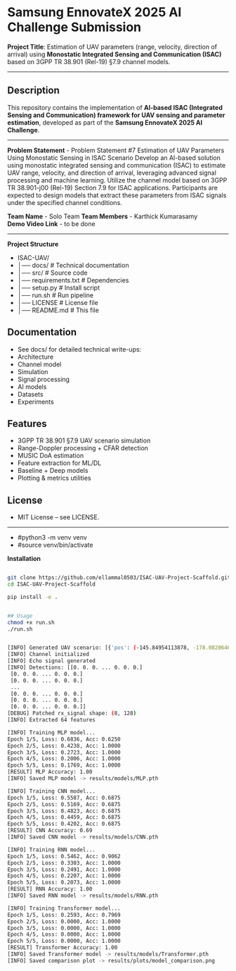 # Samsung EnnovateX 2025 AI Challenge Submission  

**Project Title**: Estimation of UAV parameters (range, velocity, direction of arrival) using **Monostatic Integrated Sensing and Communication (ISAC)** based on 3GPP TR 38.901 (Rel-19) §7.9 channel models.  

---


##  Description  
This repository contains the implementation of **AI-based ISAC (Integrated Sensing and Communication) framework for UAV sensing and parameter estimation**, developed as part of the **Samsung EnnovateX 2025 AI Challenge**.  


---


**Problem Statement** - Problem Statement #7
Estimation of UAV Parameters Using Monostatic Sensing in ISAC Scenario
Develop an AI-based solution using monostatic integrated sensing and communication (ISAC) to estimate UAV range, velocity, and direction of arrival, leveraging advanced signal processing and machine learning. Utilize the channel model based on 3GPP TR 38.901-j00 (Rel-19) Section 7.9 for ISAC applications. Participants are expected to design models that extract these parameters from ISAC signals under the specified channel conditions.  

**Team Name** - Solo Team 
**Team Members** - Karthick Kumarasamy  
**Demo Video Link** -  to be done 


---
**Project Structure**
- ISAC-UAV/
- │── docs/ # Technical documentation
- │── src/ # Source code
- │── requirements.txt # Dependencies
- │── setup.py # Install script
- │── run.sh # Run pipeline
- │── LICENSE # License file
- │── README.md # This file


## Documentation
- See docs/ for detailed technical write-ups:
- Architecture
- Channel model
- Simulation
- Signal processing
- AI models
- Datasets
- Experiments


## Features
- 3GPP TR 38.901 §7.9 UAV scenario simulation
- Range-Doppler processing + CFAR detection
- MUSIC DoA estimation
- Feature extraction for ML/DL
- Baseline + Deep models
- Plotting & metrics utilities

## License
- MIT License – see LICENSE.

---

- #python3 -m venv venv
- #source venv/bin/activate

**Installation**
```bash

git clone https://github.com/ellammal0503/ISAC-UAV-Project-Scaffold.git
cd ISAC-UAV-Project-Scaffold

pip install -e .


## Usage
chmod +x run.sh
./run.sh


[INFO] Generated UAV scenario: [{'pos': (-145.84954113878, -178.08206464864807, 149.59066279986354), 'vel': (28.97654438306837, 5.555555555555555), 'size': (0.3, 0.4, 0.2), 'los': False}, {'pos': (420.2457855892241, 402.1074406308873, 157.36340785162017), 'vel': (27.092613058565828, 11.11111111111111), 'size': (1.6, 1.5, 0.7), 'los': True}]
[INFO] Channel initialized
[INFO] Echo signal generated
[INFO] Detections: [[0. 0. 0. ... 0. 0. 0.]
 [0. 0. 0. ... 0. 0. 0.]
 [0. 0. 0. ... 0. 0. 0.]
 ...
 [0. 0. 0. ... 0. 0. 0.]
 [0. 0. 0. ... 0. 0. 0.]
 [0. 0. 0. ... 0. 0. 0.]]
[DEBUG] Patched rx_signal shape: (8, 128)
[INFO] Extracted 64 features

[INFO] Training MLP model...
Epoch 1/5, Loss: 0.6836, Acc: 0.6250
Epoch 2/5, Loss: 0.4238, Acc: 1.0000
Epoch 3/5, Loss: 0.2723, Acc: 1.0000
Epoch 4/5, Loss: 0.2006, Acc: 1.0000
Epoch 5/5, Loss: 0.1769, Acc: 1.0000
[RESULT] MLP Accuracy: 1.00
[INFO] Saved MLP model -> results/models/MLP.pth

[INFO] Training CNN model...
Epoch 1/5, Loss: 0.5587, Acc: 0.6875
Epoch 2/5, Loss: 0.5169, Acc: 0.6875
Epoch 3/5, Loss: 0.4823, Acc: 0.6875
Epoch 4/5, Loss: 0.4459, Acc: 0.6875
Epoch 5/5, Loss: 0.4202, Acc: 0.6875
[RESULT] CNN Accuracy: 0.69
[INFO] Saved CNN model -> results/models/CNN.pth

[INFO] Training RNN model...
Epoch 1/5, Loss: 0.5462, Acc: 0.9062
Epoch 2/5, Loss: 0.3303, Acc: 1.0000
Epoch 3/5, Loss: 0.2491, Acc: 1.0000
Epoch 4/5, Loss: 0.2207, Acc: 1.0000
Epoch 5/5, Loss: 0.2073, Acc: 1.0000
[RESULT] RNN Accuracy: 1.00
[INFO] Saved RNN model -> results/models/RNN.pth

[INFO] Training Transformer model...
Epoch 1/5, Loss: 0.2593, Acc: 0.7969
Epoch 2/5, Loss: 0.0000, Acc: 1.0000
Epoch 3/5, Loss: 0.0000, Acc: 1.0000
Epoch 4/5, Loss: 0.0000, Acc: 1.0000
Epoch 5/5, Loss: 0.0000, Acc: 1.0000
[RESULT] Transformer Accuracy: 1.00
[INFO] Saved Transformer model -> results/models/Transformer.pth
[INFO] Saved comparison plot -> results/plots/model_comparison.png

